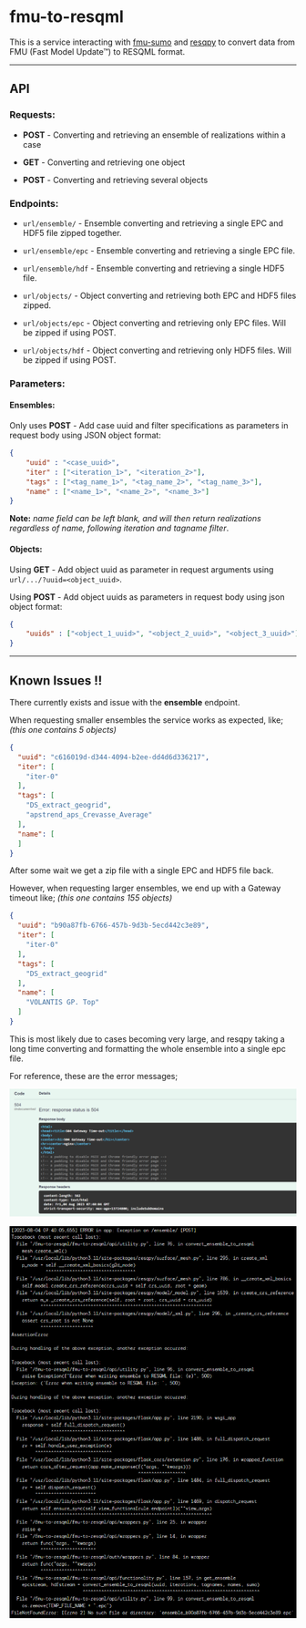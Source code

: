 # fmu-to-resqml

This is a service interacting with [fmu-sumo](https://github.com/equinor/fmu-sumo) and [resqpy](https://github.com/bp/resqpy) to convert data from FMU (Fast Model Update™) to RESQML format.

------------------------------------------------------------------

## API

### Requests:

* **POST** - Converting and retrieving an ensemble of realizations within a case

* **GET** - Converting and retrieving one object 
* **POST** - Converting and retrieving several objects


### Endpoints:

* `url/ensemble/` - Ensemble converting and retrieving a single EPC and HDF5 file zipped together.
* `url/ensemble/epc` - Ensemble converting and retrieving a single EPC file.
* `url/ensemble/hdf` - Ensemble converting and retrieving a single HDF5 file.

* `url/objects/` - Object converting and retrieving both EPC and HDF5 files zipped.
* `url/objects/epc` - Object converting and retrieving only EPC files. Will be zipped if using POST.
* `url/objects/hdf` - Object converting and retrieving only HDF5 files. Will be zipped if using POST.

### Parameters:

#### Ensembles:

Only uses **POST** - Add case uuid and filter specifications as parameters in request body using JSON object format: 

```json
{
    "uuid" : "<case_uuid>",
    "iter" : ["<iteration_1>", "<iteration_2>"],
    "tags" : ["<tag_name_1>", "<tag_name_2>", "<tag_name_3>"],
    "name" : ["<name_1>", "<name_2>", "<name_3>"]
} 
```
**Note:** *name field can be left blank, and will then return realizations regardless of name, following iteration and tagname filter*.

#### Objects:

Using **GET** - Add object uuid as parameter in request arguments using `url/.../?uuid=<object_uuid>`.

Using **POST** - Add object uuids as parameters in request body using json object format:
```json
{ 
    "uuids" : ["<object_1_uuid>", "<object_2_uuid>", "<object_3_uuid>"] 
}
``` 

------------------------------------------------------------------

## Known Issues **!!**

There currently exists and issue with the **ensemble** endpoint.

When requesting smaller ensembles the service works as expected, like; *(this one contains 5 objects)*
```json
{
  "uuid": "c616019d-d344-4094-b2ee-dd4d6d336217",
  "iter": [
    "iter-0"
  ],
  "tags": [
    "DS_extract_geogrid",
    "apstrend_aps_Crevasse_Average"
  ],
  "name": [
  ]
}
```

After some wait we get a zip file with a single EPC and HDF5 file back.

However, when requesting larger ensembles, we end up with a Gateway timeout like; *(this one contains 155 objects)*
```json
{
  "uuid": "b90a87fb-6766-457b-9d3b-5ecd442c3e89",
  "iter": [
    "iter-0"
  ],
  "tags": [
    "DS_extract_geogrid"
  ],
  "name": [
    "VOLANTIS GP. Top"
  ]
}
```

This is most likely due to cases becoming very large, and resqpy taking a long time converting and formatting the whole ensemble into a single epc file.

For reference, these are the error messages;

![Swagger error message](images/Swagger-error.png)

![Radix error message](images/Radix-error.png)